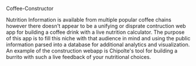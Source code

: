Coffee-Constructor

Nutrition Information is available from multiple popular coffee chains however there doesn't appear to be a unifying or
disprate contruction web app for building a coffee drink with a live nutrition calculator. The purpose of this app is to 
fill this niche with that audience in mind and using the public information parsed into a database for additional 
analytics and visualization. An example of the construction webapp is Chipolte's tool for building a burrito with such 
a live feedback of your nutritional choices. 